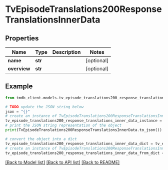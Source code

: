 # TvEpisodeTranslations200ResponseTranslationsInnerData


## Properties

Name | Type | Description | Notes
------------ | ------------- | ------------- | -------------
**name** | **str** |  | [optional] 
**overview** | **str** |  | [optional] 

## Example

```python
from tmdb_client.models.tv_episode_translations200_response_translations_inner_data import TvEpisodeTranslations200ResponseTranslationsInnerData

# TODO update the JSON string below
json = "{}"
# create an instance of TvEpisodeTranslations200ResponseTranslationsInnerData from a JSON string
tv_episode_translations200_response_translations_inner_data_instance = TvEpisodeTranslations200ResponseTranslationsInnerData.from_json(json)
# print the JSON string representation of the object
print(TvEpisodeTranslations200ResponseTranslationsInnerData.to_json())

# convert the object into a dict
tv_episode_translations200_response_translations_inner_data_dict = tv_episode_translations200_response_translations_inner_data_instance.to_dict()
# create an instance of TvEpisodeTranslations200ResponseTranslationsInnerData from a dict
tv_episode_translations200_response_translations_inner_data_from_dict = TvEpisodeTranslations200ResponseTranslationsInnerData.from_dict(tv_episode_translations200_response_translations_inner_data_dict)
```
[[Back to Model list]](../README.md#documentation-for-models) [[Back to API list]](../README.md#documentation-for-api-endpoints) [[Back to README]](../README.md)


